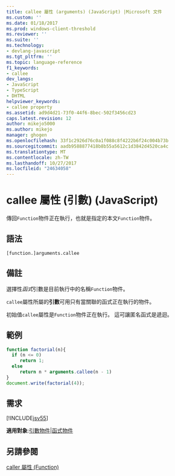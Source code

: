 ```yaml
---
title: callee 屬性 (arguments) (JavaScript) |Microsoft 文件
ms.custom: ''
ms.date: 01/18/2017
ms.prod: windows-client-threshold
ms.reviewer: ''
ms.suite: ''
ms.technology:
- devlang-javascript
ms.tgt_pltfrm: ''
ms.topic: language-reference
f1_keywords:
- callee
dev_langs:
- JavaScript
- TypeScript
- DHTML
helpviewer_keywords:
- callee property
ms.assetid: ad9d4d21-73f0-44f6-8bec-502f3456cd23
caps.latest.revision: 12
author: mikejo5000
ms.author: mikejo
manager: ghogen
ms.openlocfilehash: 33f1c2926d76c0a1f088c8f4222b6f24c004b73b
ms.sourcegitcommit: aadb9588877418b8b55a5612c1d3842d4520ca4c
ms.translationtype: MT
ms.contentlocale: zh-TW
ms.lasthandoff: 10/27/2017
ms.locfileid: "24634058"
---
```

# <a name="callee-property-arguments-javascript"></a>callee 屬性 (引數) (JavaScript)
傳回`Function`物件正在執行，也就是指定的本文`Function`物件。  
  
## <a name="syntax"></a>語法  
  
```  
[function.]arguments.callee  
```  
  
## <a name="remarks"></a>備註  
 選擇性*函式*引數是目前執行中的名稱`Function`物件。  
  
 `callee`屬性所屬的**引數**可用只有當關聯的函式正在執行的物件。  
  
 初始值`callee`屬性是`Function`物件正在執行。 這可讓匿名函式是遞迴。  
  
## <a name="example"></a>範例  
  
```JavaScript  
function factorial(n){  
  if (n <= 0)  
     return 1;  
  else  
     return n * arguments.callee(n - 1)  
}  
document.write(factorial(4));  
```  
  
## <a name="requirements"></a>需求  
 [!INCLUDE[jsv55](../../javascript/reference/includes/jsv55-md.md)]  
  
 **適用對象**:[引數物件](../../javascript/reference/arguments-object-javascript.md)&#124;[函式物件](../../javascript/reference/function-object-javascript.md)  
  
## <a name="see-also"></a>另請參閱  
 [caller 屬性 (Function)](../../javascript/reference/caller-property-function-javascript.md)